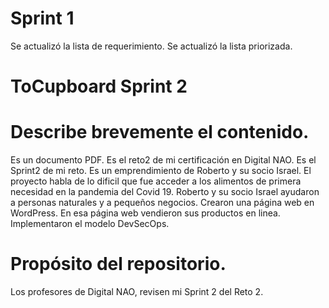 # Sprint 1
Se actualizó la lista de requerimiento.
Se actualizó la lista priorizada.
# ToCupboard Sprint 2
# Describe brevemente el contenido.
Es un documento PDF.
Es el reto2 de mi certificación en Digital NAO.
Es el Sprint2 de mi reto.
Es un emprendimiento de Roberto y su socio Israel.
El proyecto habla de lo dificil que fue acceder a los alimentos de primera necesidad en la pandemia del Covid 19.
Roberto y su socio Israel ayudaron a personas naturales y a pequeños negocios.
Crearon una página web en WordPress.
En esa página web vendieron sus productos en linea.
Implementaron el modelo DevSecOps.
# Propósito del repositorio.
Los profesores de Digital NAO, revisen mi Sprint 2 del Reto 2.

